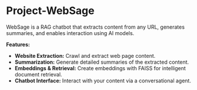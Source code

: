 # Project-WebSage
WebSage is a RAG chatbot that extracts content from any URL, generates summaries, and enables interaction using AI models. 

**Features:**
- **Website Extraction:** Crawl and extract web page content.
- **Summarization:** Generate detailed summaries of the extracted content.
- **Embeddings & Retrieval:** Create embeddings with FAISS for intelligent document retrieval.
- **Chatbot Interface:** Interact with your content via a conversational agent.
    
